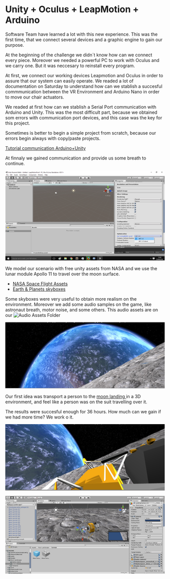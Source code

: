 # Unity + Oculus + LeapMotion + Arduino

Software Team have learned a lot with this new experience. This was the first time, that we connect several devices and a graphic engine to gain our purpose.

At the beginning of the challenge we didn´t know how can we connect every piece. Moreover we needed a powerful PC to work with Oculus and we carry one. But it was neccesary to reinstall every program.

At first, we connect our working devices Leapmotion and Oculus in order to assure that our system can easily operate.
We readed a lot of documentation on Saturday to understand how can we stablish a succesful commmunication between the VR Environment and Arduino Nano in order to move our chair actuators.

We readed at first how can we stablish a Serial Port communication with Arduino and Unity. This was the most difficult part, because we obtained som errors with communication port devices, and this case was the key for this project.

Sometimes is better to begin a simple project from scratch, because our errors begin always with copy/paste projects.

<a href="http://www.alanzucconi.com/2015/10/07/how-to-integrate-arduino-with-unity/">Tutorial communication Arduino+Unity</a>

At finnaly we gained communication and provide us some breath to continue.

<p align="center">
  <img  src="Unity/images/ConfigArduinity.png" width="700"/>
</p>

We model our scenario with free unity assets from NASA and we use the lunar module Apollo 11 to travel over the moon surface.
<ul>

<li><a href="https://www.assetstore.unity3d.com/en/#!/content/756">NASA Space Flight Assets</a></li>
<li><a href="https://www.assetstore.unity3d.com/en/#!/content/53752">Earth & Planets skyboxes</a></li>
</ul>

Some skyboxes were very useful to obtain more realism on the environment. Moreover we add some audio samples on the game, like astronaut breath, motor noise, and some others. 
This audio assets are on our ![Audio Assets Folder](https://github.com/dlabs-co/XSpace/tree/master/Software/Unity/AudioAssets)

<p align="center">
  <img  src="Unity/images/MoonEarth.jpg" width="700"/>
</p>

Our first idea was transport a person to the <a href="https://www.youtube.com/watch?v=sTBIr65cL_E">moon landing </a> in a 3D environment, and feel like a person was on the suit travelling over it.

The results were succesful enough for 36 hours. How much can we gain if we had more time? We work o it. 
<p align="center">
  <img  src="Unity/images/LunarModule.jpg" width="700"/>
</p>



<p align="center">
  <img  src="Unity/images/unityScenario.jpg" width="700"/>
</p>
